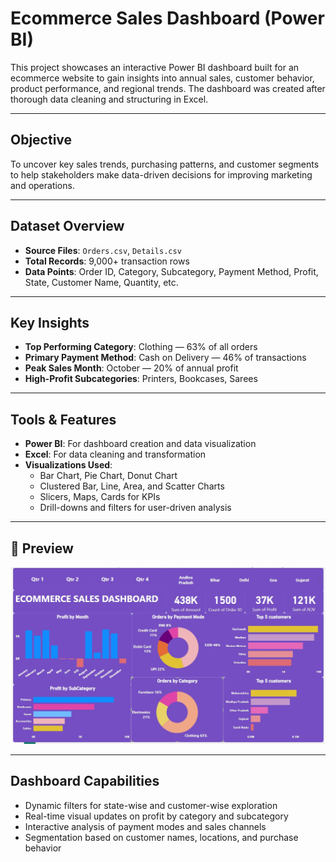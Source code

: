 # Ecommerce Sales Dashboard (Power BI)

This project showcases an interactive Power BI dashboard built for an ecommerce website to gain insights into annual sales, customer behavior, product performance, and regional trends. The dashboard was created after thorough data cleaning and structuring in Excel.

---

## Objective

To uncover key sales trends, purchasing patterns, and customer segments to help stakeholders make data-driven decisions for improving marketing and operations.

---

##  Dataset Overview

- **Source Files**: `Orders.csv`, `Details.csv`
- **Total Records**: 9,000+ transaction rows  
- **Data Points**: Order ID, Category, Subcategory, Payment Method, Profit, State, Customer Name, Quantity, etc.

---

## Key Insights

- **Top Performing Category**: Clothing — 63% of all orders  
- **Primary Payment Method**: Cash on Delivery — 46% of transactions  
- **Peak Sales Month**: October — 20% of annual profit  
- **High-Profit Subcategories**: Printers, Bookcases, Sarees

---

##  Tools & Features

- **Power BI**: For dashboard creation and data visualization  
- **Excel**: For data cleaning and transformation  
- **Visualizations Used**:  
  - Bar Chart, Pie Chart, Donut Chart  
  - Clustered Bar, Line, Area, and Scatter Charts  
  - Slicers, Maps, Cards for KPIs  
  - Drill-downs and filters for user-driven analysis

---

## 📸 Preview

![Ecommerce Dashboard](./Ecommerce_Sales_Dashboard.png)

---

##  Dashboard Capabilities

- Dynamic filters for state-wise and customer-wise exploration  
- Real-time visual updates on profit by category and subcategory  
- Interactive analysis of payment modes and sales channels  
- Segmentation based on customer names, locations, and purchase behavior


